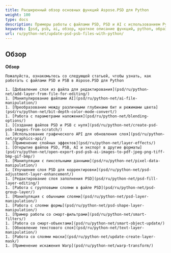 ```yaml
---
title: Расширенный обзор основных функций Aspose.PSD для Python
weight: 100
type: docs
description: Примеры работы с файлами PSD, PSD и AI с использованием Python
keywords: [psd, psb, ai, обзор, краткое описание функций, python, образец кода]
url: ru/python-net/update-psd-psb-files-with-python/
---
```


## **Обзор**

**Обзор**

	Пожалуйста, ознакомьтесь со следующей статьей, чтобы узнать, как работать с файлами PSD и PSB в Aspose.PSD для Python
	
	1. [Добавление слоя из файла для редактирования](psd/ru/python-net/add-layer-from-file-for-editing/) 
	1. [Манипулирование файлами AI](psd/ru/python-net/ai-file-manipulation/) 
	1. [Преобразование между различными глубинами бит и режимами цвета](psd/ru/python-net/bit-depth-color-mode-convert/) 
	1. [Работа с параметрами наложения](psd/ru/python-net/blending-options/) 
	1. [Создание файлов PSD и PSB с нуля](psd/ru/python-net/create-psd-psb-images-from-scratch/) 	
	1. [Использование графического API для обновления слоя](psd/ru/python-net/graphics-api/) 
	1. [Применение слойных эффектов](psd/ru/python-net/layer-effects/) 
	1. [Открытие файлов PSD, PSB, AI и экспорт в другие форматы](psd/ru/python-net/open-export-psd-psb-ai-images-to-pdf-jpeg-png-tiff-bmp-gif-bmp/) 
	1. [Манипуляции с пиксельными данными](psd/ru/python-net/pixel-data-manipulation/) 
	1. [Улучшение слоя PSD для корректировки](psd/ru/python-net/psd-adjustment-layer-enhancement/) 
	1. [Редактирование слоя заполнения PSD](psd/ru/python-net/psd-fill-layer-editing/) 
	1. [Работа с групповыми слоями в файле PSD](psd/ru/python-net/psd-group-layer/) 
	1. [Манипуляция с обычными слоями](psd/ru/python-net/psd-layer-manipulation/) 
	1. [Работа с слоями формы](psd/ru/python-net/psd-shape-layer-manipulation/) 
	1. [Пример работы со смарт-фильтрами](psd/ru/python-net/smart-filters/) 
	1. [Работа со смарт-объектами](psd/ru/python-net/smart-object-update/) 
	1. [Обновление текстового слоя](psd/ru/python-net/text-layer-manipulation/) 
	1. [Работа со слоями маски](psd/ru/python-net/update-create-layer-mask/) 
	1. [Применение искажения Warp](psd/ru/python-net/warp-transform/)

